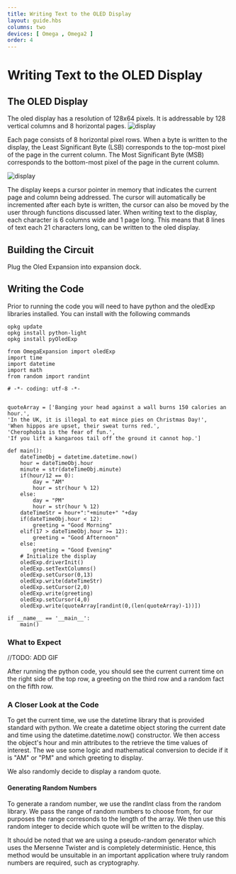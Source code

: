 ```yaml
---
title: Writing Text to the OLED Display
layout: guide.hbs
columns: two
devices: [ Omega , Omega2 ]
order: 4
---
```


# Writing Text to the OLED Display


## The OLED Display


The oled display has a resolution of 128x64 pixels. It is addressable by 128 vertical columns and 8 horizontal pages.
![display](http://i.imgur.com/4JsaahS.png)

Each page consists of 8 horizontal pixel rows. When a byte is written to the display, the Least Significant Byte (LSB) corresponds to the top-most pixel of the page in the current column. The Most Significant Byte (MSB) corresponds to the bottom-most pixel of the page in the current column.

![display](http://i.imgur.com/8DIiN2n.png)

The display keeps a cursor pointer in memory that indicates the current page and column being addressed. The cursor will automatically be incremented after each byte is written, the cursor can also be moved by the user through functions discussed later. When writing text to the display, each character is 6 columns wide and 1 page long. This means that 8 lines of text each 21 characters long, can be written to the oled display.

## Building the Circuit

Plug the Oled Expansion into expansion dock.

## Writing the Code


Prior to running the code you will need to have python and the oledExp libraries installed. You can install with the following commands

```
opkg update
opkg install python-light
opkg install pyOledExp
```

```
from OmegaExpansion import oledExp
import time
import datetime
import math
from random import randint

# -*- coding: utf-8 -*-


quoteArray = ['Banging your head against a wall burns 150 calories an hour.',
'In the UK, it is illegal to eat mince pies on Christmas Day!',
'When hippos are upset, their sweat turns red.',
'Cherophobia is the fear of fun.',
'If you lift a kangaroos tail off the ground it cannot hop.']

def main():
	dateTimeObj = datetime.datetime.now()
	hour = dateTimeObj.hour
	minute = str(dateTimeObj.minute)
	if(hour/12 == 0):
		day = "AM"
		hour = str(hour % 12)
	else:
		day = "PM"
		hour = str(hour % 12)
	dateTimeStr = hour+":"+minute+" "+day
	if(dateTimeObj.hour < 12):
		greeting = "Good Morning"
	elif(17 > dateTimeObj.hour >= 12):
		greeting = "Good Afternoon"
	else:
		greeting = "Good Evening"
	# Initialize the display
	oledExp.driverInit()
	oledExp.setTextColumns()
	oledExp.setCursor(0,13)
	oledExp.write(dateTimeStr)
	oledExp.setCursor(2,0)
	oledExp.write(greeting)
	oledExp.setCursor(4,0)
	oledExp.write(quoteArray[randint(0,(len(quoteArray)-1))])

if __name__ == '__main__':
	main()

```

### What to Expect

//TODO: ADD GIF

After running the python code, you should see the current current time on the right side of the top row, a greeting on the third row and a random fact on the fifth row.

### A Closer Look at the Code

To get the current time, we use the datetime library that is provided standard with python. We create a datetime object storing the current date and time using the datetime.datetime.now() constructor. We then access the object's hour and min attributes to the retrieve the time values of interest. The we use some logic and mathematical conversion to decide if it is "AM" or "PM" and which greeting to display. 

We also randomly decide to display a random quote. 

#### Generating Random Numbers

To generate a random number, we use the randInt class from the random library. We pass the range of random numbers to choose from, for our purposes the range corresonds to the length of the array. We then use this random integer to decide which quote will be written to the display.

It should be noted that we are using a pseudo-random generator which uses the Mersenne Twister and is completely deterministic. Hence, this method would be unsuitable in an important application where truly random numbers are required, such as cryptography.

